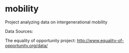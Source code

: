 # mobility
Project analyzing data on intergenerational mobility

Data Sources: 

The equality of opportunity project: http://www.equality-of-opportunity.org/data/
